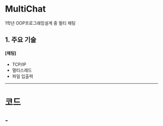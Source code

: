 # MultiChat
1학년 OOP프로그래밍설계 중 멀티 채팅


## 1. 주요 기술
#### [채팅]
* TCP/IP   
* 멀티스레드   
* 파일 입출력    

<hr>

# **코드**   

## -
